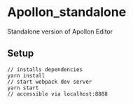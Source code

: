 # Apollon_standalone
Standalone version of Apollon Editor

## Setup
```
// installs dependencies
yarn install
// start webpack dev server
yarn start
// accessible via localhost:8888
```
